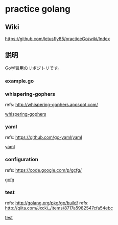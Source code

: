 # practice golang

## Wiki


https://github.com/letusfly85/practiceGo/wiki/Index

## 説明

Go学習用のリポジトリです。


### example.go

### whispering-gophers

refs: http://whispering-gophers.appspot.com/

[whispering-gophers](whispering-gophers/README.md)

### yaml

refs: https://github.com/go-yaml/yaml

[yaml](yaml/README.md)


### configuration

refs: https://code.google.com/p/gcfg/

[gcfg](gcfg/README.md)


### test

refs: http://golang.org/pkg/go/build/
refs: http://qiita.com/Jxck\_/items/8717a5982547cfa54ebc

[test](mytest/README.md)
